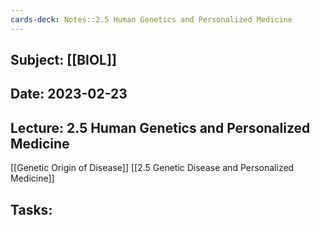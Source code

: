 ```yaml
---
cards-deck: Notes::2.5 Human Genetics and Personalized Medicine
---
```


## Subject: [[BIOL]]
## Date: 2023-02-23
## Lecture: 2.5 Human Genetics and Personalized Medicine

[[Genetic Origin of Disease]]
[[2.5 Genetic Disease and Personalized Medicine]]

## Tasks:
